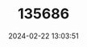 ---
title: "135686"
category: "Coregonus lucinensis"
draft: false
date: 2024-02-22 13:03:51
languages:
  German: ["Luzin-Maräne", "Quietschbükers"]
  English: ["Breiter Luzin Cisco"]
---